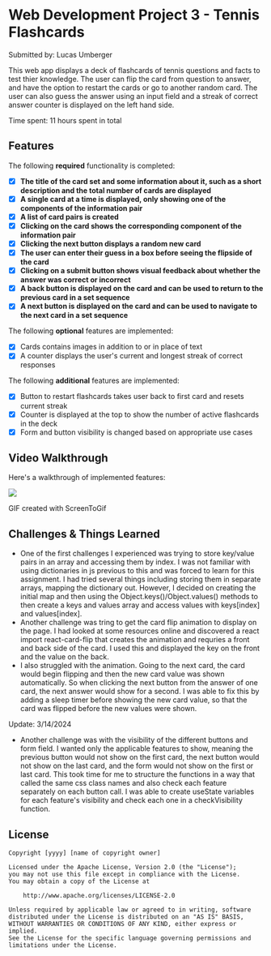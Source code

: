 # Web Development Project 3 - Tennis Flashcards

Submitted by: Lucas Umberger

This web app displays a deck of flashcards of tennis questions and facts to test thier knowledge. The user can flip the card from question to answer, and have the option to restart the cards or go to another random card. The user can also guess the answer using an input field and a streak of correct answer counter is displayed on the left hand side.

Time spent: 11 hours spent in total

## Features

The following **required** functionality is completed:

- [x] **The title of the card set and some information about it, such as a short description and the total number of cards are displayed**
- [x] **A single card at a time is displayed, only showing one of the components of the information pair**
- [x] **A list of card pairs is created**
- [x] **Clicking on the card shows the corresponding component of the information pair**
- [x] **Clicking the next button displays a random new card**
- [x] **The user can enter their guess in a box before seeing the flipside of the card**
- [x] **Clicking on a submit button shows visual feedback about whether the answer was correct or incorrect**
- [x] **A back button is displayed on the card and can be used to return to the previous card in a set sequence**
- [x] **A next button is displayed on the card and can be used to navigate to the next card in a set sequence**

The following **optional** features are implemented:

- [x] Cards contains images in addition to or in place of text
- [x] A counter displays the user's current and longest streak of correct responses

The following **additional** features are implemented:

* [x] Button to restart flashcards takes user back to first card and resets current streak
* [x] Counter is displayed at the top to show the number of active flashcards in the deck
* [x] Form and button visibility is changed based on appropriate use cases

## Video Walkthrough

Here's a walkthrough of implemented features:

![](walkthrough2.gif)

<!-- Replace this with whatever GIF tool you used! -->
GIF created with ScreenToGif
<!-- Recommended tools:
[Kap](https://getkap.co/) for macOS
[ScreenToGif](https://www.screentogif.com/) for Windows
[peek](https://github.com/phw/peek) for Linux. -->

## Challenges & Things Learned

 - One of the first challenges I experienced was trying to store key/value pairs in an array and accessing them by index. I was not familiar with using dictionaries in js previous to this and was forced to learn for this assignment. I had tried several things including storing them in separate arrays, mapping the dictionary out. However, I decided on creating the initial map and then using the Object.keys()/Object.values() methods to then create a keys and values array and access values with keys[index] and values[index].
 - Another challenge was tring to get the card flip animation to display on the page. I had looked at some resources online and discovered a react import react-card-flip that creates the animation and requries a front and back side of the card. I used this and displayed the key on the front and the value on the back.
 - I also struggled with the animation. Going to the next card, the card would begin flipping and then the new card value was shown automatically. So when clicking the next button from the answer of one card, the next answer would show for a second. I was able to fix this by adding a sleep timer before showing the new card value, so that the card was flipped before the new values were shown.

Update: 3/14/2024

 - Another challenge was with the visibility of the different buttons and form field. I wanted only the applicable features to show, meaning the previous button would not show on the first card, the next button would not show on the last card, and the form would not show on the first or last card. This took time for me to structure the functions in a way that called the same css class names and also check each feature separately on each button call. I was able to create useState variables for each feature's visibility and check each one in a checkVisibility function.

## License

    Copyright [yyyy] [name of copyright owner]

    Licensed under the Apache License, Version 2.0 (the "License");
    you may not use this file except in compliance with the License.
    You may obtain a copy of the License at

        http://www.apache.org/licenses/LICENSE-2.0

    Unless required by applicable law or agreed to in writing, software
    distributed under the License is distributed on an "AS IS" BASIS,
    WITHOUT WARRANTIES OR CONDITIONS OF ANY KIND, either express or implied.
    See the License for the specific language governing permissions and
    limitations under the License.
